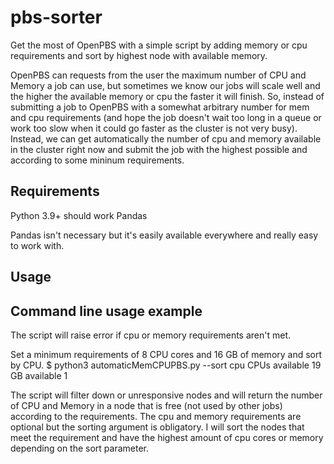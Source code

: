 # pbs-sorter
Get the most of OpenPBS with a simple script by adding memory or cpu requirements and sort by highest node with available memory.

OpenPBS can requests from the user the maximum number of CPU and Memory a job can use, but sometimes we know our jobs will scale well and the higher the available memory or cpu the faster it will finish. So, instead of submitting a job to OpenPBS with a somewhat arbitrary number for mem and cpu requirements (and hope the job doesn't wait too long in a queue or work too slow when it could go faster as the cluster is not very busy). Instead, we can get automatically the number of cpu and memory available in the cluster right now and submit the job with the highest possible and according to some mininum requirements.

## Requirements
Python 3.9+ should work
Pandas

Pandas isn't necessary but it's easily available everywhere and really easy to work with.

## Usage

## Command line usage example

The script will raise error if cpu or memory requirements aren't met.


Set a minimum requirements of 8 CPU cores and 16 GB of memory and sort by CPU. 
$ python3 automaticMemCPUPBS.py --sort cpu
CPUs available 19
GB available 1

The script will filter down or unresponsive nodes and will return the number of CPU and Memory in a node that is free (not used by other jobs) according to the requirements. The cpu and memory requirements are optional but the sorting argument is obligatory. I will sort the nodes that meet the requirement and have the highest amount of cpu cores or memory depending on the sort parameter.
